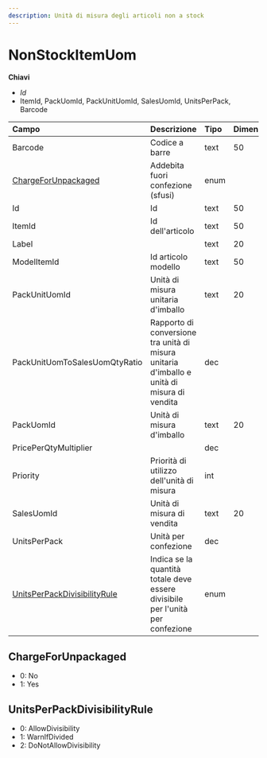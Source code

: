 ```yaml
---
description: Unità di misura degli articoli non a stock
---
```


# NonStockItemUom

**Chiavi**

* _Id_
* ItemId, PackUomId, PackUnitUomId, SalesUomId, UnitsPerPack, Barcode

| Campo | Descrizione | Tipo | Dimensione |
| :--- | :--- | :--- | :--- |
| Barcode | Codice a barre | text | 50 |
| [ChargeForUnpackaged](nonstockitemuom.md#chargeforunpackaged) | Addebita fuori confezione \(sfusi\) | enum |  |
| Id | Id | text | 50 |
| ItemId | Id dell'articolo | text | 50 |
| Label |  | text | 20 |
| ModelItemId | Id articolo modello | text | 50 |
| PackUnitUomId | Unità di misura unitaria d'imballo | text | 20 |
| PackUnitUomToSalesUomQtyRatio | Rapporto di conversione tra unità di misura unitaria d'imballo e unità di misura di vendita | dec |  |
| PackUomId | Unità di misura d'imballo | text | 20 |
| PricePerQtyMultiplier |  | dec |  |
| Priority | Priorità di utilizzo dell'unità di misura | int |  |
| SalesUomId | Unità di misura di vendita | text | 20 |
| UnitsPerPack | Unità per confezione | dec |  |
| [UnitsPerPackDivisibilityRule](nonstockitemuom.md#unitsperpackdivisibilityrule) | Indica se la quantità totale deve essere divisibile per l'unità per confezione | enum |  |

## ChargeForUnpackaged

* 0: No
* 1: Yes

## UnitsPerPackDivisibilityRule

* 0: AllowDivisibility
* 1: WarnIfDivided
* 2: DoNotAllowDivisibility
